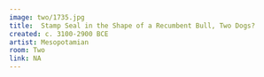 ```yaml
---
image: two/1735.jpg
title:  Stamp Seal in the Shape of a Recumbent Bull, Two Dogs?
created: c. 3100-2900 BCE
artist: Mesopotamian
room: Two
link: NA
---
```




